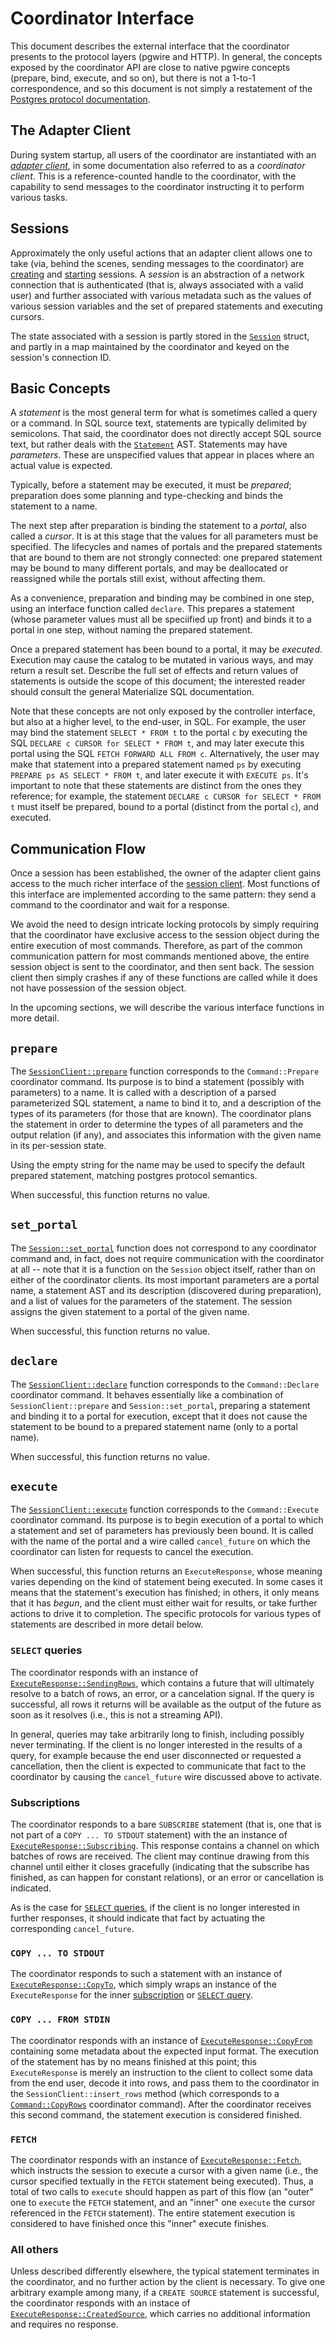 # Coordinator Interface

This document describes the external interface that the coordinator
presents to the protocol layers (pgwire and HTTP). In general, the
concepts exposed by the coordinator API are close to native
pgwire concepts (prepare, bind, execute, and so on), but there is not
a 1-to-1 correspondence, and so this document is not simply a
restatement of the [Postgres protocol documentation][pgwire].

## The Adapter Client

During system startup, all users of the coordinator are instantiated
with an _[adapter client]_, in some documentation also referred to as
a _coordinator client_. This is a reference-counted handle to the
coordinator, with the capability to send messages to the coordinator
instructing it to perform various tasks.

## Sessions

Approximately the only useful actions that an adapter client allows
one to take (via, behind the scenes, sending messages to the
coordinator) are [creating][create session] and [starting][start
session] sessions. A _session_ is an abstraction of a network
connection that is authenticated (that is, always associated with a
valid user) and further associated with various metadata such as the
values of various session variables and the set of prepared statements
and executing cursors.

The state associated with a session is partly stored in the
[`Session`][session] struct, and partly in a map maintained by the
coordinator and keyed on the session's connection ID.

## Basic Concepts

A _statement_ is the most general term for what is sometimes called a
query or a command. In SQL source text, statements are typically
delimited by semicolons. That said, the coordinator does not directly
accept SQL source text, but rather deals with the
[`Statement`][statement] AST. Statements may have _parameters_. These
are unspecified values that appear in places where an actual value is
expected.

Typically, before a statement may be executed, it must be _prepared_;
preparation does some planning and type-checking and binds the
statement to a name.

The next step after preparation is binding the statement to a
_portal_, also called a _cursor_. It is at this stage that the values
for all parameters must be specified. The lifecycles and names of
portals and the prepared statements that are bound to them are not
strongly connected: one prepared statement may be bound to many
different portals, and may be deallocated or reassigned while the
portals still exist, without affecting them.

As a convenience, preparation and binding may be combined in one step,
using an interface function called `declare`. This prepares a
statement (whose parameter values must all be speciified up front) and
binds it to a portal in one step, without naming the prepared
statement.

Once a prepared statement has been bound to a portal, it may be
_executed_. Execution may cause the catalog to be mutated in various
ways, and may return a result set. Describe the full set of effects
and return values of statements is outside the scope of this document;
the interested reader should consult the general Materialize SQL
documentation.

Note that these concepts are not only exposed by the controller
interface, but also at a higher level, to the end-user, in SQL. For
example, the user may bind the statement `SELECT * FROM t` to the
portal `c` by executing the SQL `DECLARE c CURSOR for SELECT * FROM
t`, and may later execute this portal using the SQL `FETCH FORWARD ALL
FROM c`.  Alternatively, the user may make that statement into a
prepared statement named `ps` by executing `PREPARE ps AS SELECT *
FROM t`, and later execute it with `EXECUTE ps`.  It's important to
note that these statements are distinct from the ones they reference;
for example, the statement `DECLARE c CURSOR for SELECT * FROM t` must
itself be prepared, bound to a portal (distinct from the portal `c`),
and executed.

## Communication Flow

Once a session has been established, the owner of the adapter client
gains access to the much richer interface of the [session
client]. Most functions of this interface are implemented according to
the same pattern: they send a command to the coordinator and wait for
a response.

We avoid the need to design intricate locking protocols by simply
requiring that the coordinator have exclusive access to the session
object during the entire execution of most commands. Therefore, as
part of the common communication pattern for most commands mentioned
above, the entire session object is sent to the coordinator, and then
sent back. The session client then simply crashes if any of these
functions are called while it does not have possession of the session
object.

In the upcoming sections, we will describe the various interface
functions in more detail.

## `prepare`

The [`SessionClient::prepare`][prepare] function corresponds to the
`Command::Prepare` coordinator command. Its purpose is to bind a
statement (possibly with parameters) to a name. It is called with a
description of a parsed parameterized SQL statement, a name to bind it
to, and a description of the types of its parameters (for those that
are known). The coordinator plans the statement in order to determine
the types of all parameters and the output relation (if any), and
associates this information with the given name in its per-session
state.

Using the empty string for the name may be used to specify the default
prepared statement, matching postgres protocol semantics.

When successful, this function returns no value.

## `set_portal`

The [`Session::set_portal`][setportal] function does not correspond to
any coordinator command and, in fact, does not require communication
with the coordinator at all -- note that it is a function on the
`Session` object itself, rather than on either of the coordinator
clients. Its most important parameters are a portal name, a statement
AST and its description (discovered during preparation), and a list of
values for the parameters of the statement. The session assigns the
given statement to a portal of the given name.

When successful, this function returns no value.

## `declare`

The [`SessionClient::declare`][declare] function corresponds to the
`Command::Declare` coordinator command. It behaves essentially like a
combination of `SessionClient::prepare` and `Session::set_portal`, preparing a statement and
binding it to a portal for execution, except that it does not cause
the statement to be bound to a prepared statement name (only to a
portal name).

When successful, this function returns no value.

## `execute`

The [`SessionClient::execute`][execute] function corresponds to the
`Command::Execute` coordinator command. Its purpose is to begin
execution of a portal to which a statement and set of parameters has
previously been bound. It is called with the name of the portal and a
wire called `cancel_future` on which the coordinator can listen for
requests to cancel the execution.

When successful, this function returns an `ExecuteResponse`, whose
meaning varies depending on the kind of statement being executed. In
some cases it means that the statement's execution has finished; in
others, it only means that it has _begun_, and the client must either
wait for results, or take further actions to drive it to
completion. The specific protocols for various types of statements are
described in more detail below.

### `SELECT` queries

The coordinator responds with an instance of
[`ExecuteResponse::SendingRows`][sendingrows], which contains a future
that will ultimately resolve to a batch of rows, an error, or a
cancelation signal. If the query is successful, all rows it returns
will be available as the output of the future as soon as it resolves
(i.e., this is not a streaming API).

In general, queries may take arbitrarily long to finish, including
possibly never terminating. If the client is no longer interested in
the results of a query, for example because the end user disconnected
or requested a cancellation, then the client is expected to
communicate that fact to the coordinator by causing the
`cancel_future` wire discussed above to activate.

### Subscriptions

The coordinator responds to a bare `SUBSCRIBE` statement (that is, one
that is not part of a `COPY ... TO STDOUT` statement) with the an instance of
[`ExecuteResponse::Subscribing`][subscribing]. This response contains
a channel on which batches of rows are received. The client may
continue drawing from this channel until either it closes gracefully
(indicating that the subscribe has finished, as can happen for
constant relations), or an error or cancellation is indicated.

As is the case for [`SELECT` queries](#select-queries), if the client is no longer
interested in further responses, it should indicate that fact by
actuating the corresponding `cancel_future`.

### `COPY ... TO STDOUT`

The coordinator responds to such a statement with an instance of
[`ExecuteResponse::CopyTo`][copyto], which simply wraps an instance of
the `ExecuteResponse` for the inner [subscription](#subscriptions) or
[`SELECT` query](#select-queries).

### `COPY ... FROM STDIN`

The coordinator responds with an instance of
[`ExecuteResponse::CopyFrom`][copyfrom] containing some metadata about the
expected input format. The execution of the statement has by no means
finished at this point; this `ExecuteResponse` is merely an
instruction to the client to collect some data from the end user,
decode it into rows, and pass them to the coordinator in the
`SessionClient::insert_rows` method (which corresponds to a
[`Command::CopyRows`][commandcopyrows] coordinator command). After the
coordinator receives this second command, the statement execution is
considered finished.

### `FETCH`

The coordinator responds with an instance of
[`ExecuteResponse::Fetch`][fetch], which instructs the session to
execute a cursor with a given name (i.e., the cursor specified
textually in the `FETCH` statement being executed). Thus, a total of
two calls to `execute` should happen as part of this flow (an "outer"
one to `execute` the `FETCH` statement, and an "inner" one `execute`
the cursor referenced in the `FETCH` statement). The entire statement
execution is considered to have finished once this "inner" execute
finishes.

### All others

Unless described differently elsewhere, the typical statement
terminates in the coordinator, and no further action by the client is
necessary. To give one arbitrary example among many, if a `CREATE
SOURCE` statement is successful, the coordinator responds with an
instace of [`ExecuteResponse::CreatedSource`][createdsource], which
carries no additional information and requires no response.

[adapter client]: https://github.com/MaterializeInc/materialize/blob/0495d6272f/src/adapter/src/client.rs#L85-L92
[create session]: https://github.com/MaterializeInc/materialize/blob/0495d6272f/src/adapter/src/client.rs#L115-L123
[start session]: https://github.com/MaterializeInc/materialize/blob/0495d6272f/src/adapter/src/client.rs#L125-L170
[session]: https://github.com/MaterializeInc/materialize/blob/0495d6272f/src/adapter/src/session.rs#L57-L87
[session client]: https://github.com/MaterializeInc/materialize/blob/0495d6272f/src/adapter/src/client.rs#L225-L239
[prepare]: https://github.com/MaterializeInc/materialize/blob/0495d6272f/src/adapter/src/client.rs#L281-L299
[declare]: https://github.com/MaterializeInc/materialize/blob/0495d6272f/src/adapter/src/client.rs#L301-L317
[execute]: https://github.com/MaterializeInc/materialize/blob/0495d6272f/src/adapter/src/client.rs#L319-L336
[sendingrows]: https://github.com/MaterializeInc/materialize/blob/0495d6272f/src/adapter/src/command.rs#L370-L375
[subscribing]: https://github.com/MaterializeInc/materialize/blob/0495d6272f/src/adapter/src/command.rs#L386-L386
[copyto]: https://github.com/MaterializeInc/materialize/blob/0495d6272f/src/adapter/src/command.rs#L286-L289
[copyfrom]: https://github.com/MaterializeInc/materialize/blob/0495d6272f/src/adapter/src/command.rs#L290-L295
[commandcopyrows]: https://github.com/MaterializeInc/materialize/blob/0495d6272f/src/adapter/src/command.rs#L95-L102
[fetch]: https://github.com/MaterializeInc/materialize/blob/0495d6272f/src/adapter/src/command.rs#L344-L352
[createdsource]: https://github.com/MaterializeInc/materialize/blob/0495d6272f/src/adapter/src/command.rs#L315-L315
[statement]: https://github.com/MaterializeInc/materialize/blob/0495d6272f/src/sql-parser/src/ast/defs/statement.rs#L42-L100
[setportal]: https://github.com/MaterializeInc/materialize/blob/0495d6272f/src/adapter/src/session.rs#L526-L563
[pgwire]: https://www.postgresql.org/docs/15/protocol-flow.html
